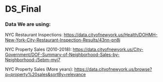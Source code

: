 # DS_Final

### Data We are using:

NYC Restaurant Inspections: https://data.cityofnewyork.us/Health/DOHMH-New-York-City-Restaurant-Inspection-Results/43nn-pn8j

NYC Property Sales (2010-2018): https://data.cityofnewyork.us/City-Government/DOF-Summary-of-Neighborhood-Sales-by-Neighborhood-/5ebm-myj7

NYC Property Sales (More years):
https://data.cityofnewyork.us/browse?q=property%20sales&sortBy=relevance
